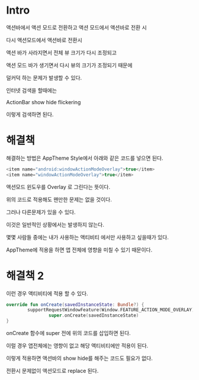 # Intro

액션바에서 액션 모드로 전환하고 액션 모드에서 액션바로 전환 시

다시 액션모드에서 액션바로 전환시 

액션 바가 사라지면서 전체 뷰 크기가 다시 조정되고

액션 모드 바가 생기면서 다시 뷰의 크기가 조정되기 때문에

덜커덕 하는 문제가 발생할 수 있다.



인터넷 검색을 할때에는

ActionBar show hide flickering 

이렇게 검색하면 된다.

# 해결책

해결하는 방법은 AppTheme Style에서 아래와 같은 코드를 넣으면 된다.

```kotlin
<item name="android:windowActionModeOverlay">true</item>
<item name="windowActionModeOverlay">true</item>
```

액션모드 윈도우를 Overlay 로 그린다는 뜻이다.

위의 코드로 적용해도 왠만한 문제는 없을 것이다.

그러나 다른문제가 있을 수 있다.

이것은 일반적인 상황에서는 발생하지 않는다.

몇몇 사람들 중에는 내가 사용하는 액티비티 에서만 사용하고 싶을때가 있다.

AppTheme에 적용을 하면 앱 전체에 영향을 미칠 수 있기 때문이다.

# 해결책 2

이런 경우 액티비티에 적용 할 수 있다.

```kotlin
override fun onCreate(savedInstanceState: Bundle?) {
        supportRequestWindowFeature(Window.FEATURE_ACTION_MODE_OVERLAY)
				super.onCreate(savedInstanceState)
}
```

onCreate 함수에 super 전에 위의 코드를 삽입하면 된다.

이럴 경우 앱전체에는 영향이 없고 해당 액티비티에만 적용이 된다.

이렇게 적용하면 액션바의 show hide를 해주는 코드도 필요가 없다.

전환시 문제없이 액션모드로 replace 된다.
